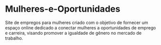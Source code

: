 # Mulheres-e-Oportunidades
Site de empregos para mulheres criado com o objetivo de fornecer um espaço online dedicado a conectar mulheres a oportunidades de emprego e carreira, visando promover a igualdade de gênero no mercado de trabalho.
